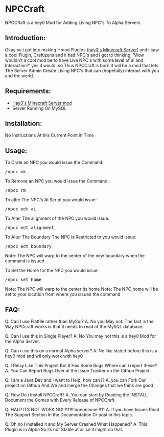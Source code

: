 # NPCCraft 

NPCCRaft is a hey0 Mod for Adding Living NPC's To Alpha Servers

## Introduction:

Okay so i got into making Hmod Plugins (<a href="https://github.com/traitor/Minecraft-Server-Mod">hey0's Minecraft Server</a>) and i saw a cool Plugin,
Craftizens and it had NPC's and i got to thinking, 'Wow wouldn't a cool mod be to have Live NPC's with some level of ai and Interaction?' 
yes it would. so Thus NPCCraft is born it will be a mod that lets The Server Admin Create Living NPC's that can (hopefully) interact with you and the world. 

## Requirements:
<ul>
<li><a href="">Hay0's Minecraft Server mod </a></li>
<li>Server Running On MySQL</li>
</ul>
	
## Installation:

No Instructions At this Current Point in Time

## Usage:

To Crate an NPC you would issue the Command:

<pre>
/npcc mk <name> <aiscript> <alignment(good|evil|chaotic|neutral)> <boundaryname>
</pre>

To Remove an NPC you would issue the Command:

<pre>
/npcc rm <name>
</pre>
To alter The NPC's AI Script you would issue:

<pre>
/npcc edt ai <name> <aiscript>
</pre>
To Alter The alignment of the NPC you would issue:

<pre>
/npcc edt alignment <name>  <alignment(good|evil|chaotic|neutral)>
</pre>
To Alter The Boundary The NPC is Restricted to you would issue:

<pre>
/npcc edt boundary <name> <boundaryname>
</pre>
Note: The NPC will warp to the center of the new boundary when the command is issued

To Set the Home for the NPC you would issue:

<pre>
/npcc set home <name>
</pre>
Note: The NPC will warp to the center its home
Note: The NPC home will be set to your location from where you issued the command

## FAQ:

Q. Can I use Flatfile rather than MySql?
A. No you May not. The fact is the Way NPCcraft works is that it needs to read of the MySQL database.


Q. Can i use this in Single Player?
A. No You may not this is a hey0 Mod for the Alpha Server.


Q. Can i use this on a normal Alpha server?
A. No like stated before this is a hey0 mod and wil only work with hey0


Q. I Relay Like This Project But it Has Some Bugs Where can i report these?
A. You Can Report Bugs Over at the Issue Tracker on the Github Project.


Q. I am a Java Dev and i want to Help, how can i?
A. you can Fork Our project on Github And We and merge the Changes that we think are good

Q. How Do i Install NPCCraft?
A. You can start by Reading the INSTALL Document the Comes with Every Release of NPCCraft.

Q. HALP ITS NOT WORKING!!!111!!!oneoneone!!!11
A. If you have Issues Read The Support Section In the Documentation Or post in this topic.

Q. Oh no I installed it and My Server Crashed What Happened?
A. This Plugin is in Alpha So its not Stable at all so it might do that.